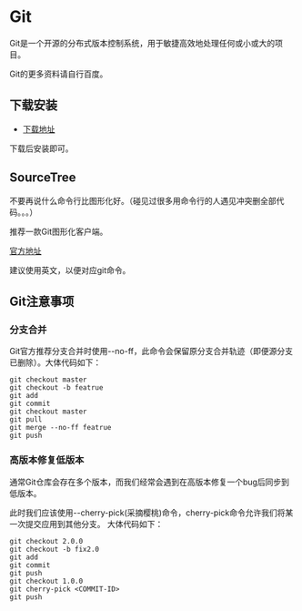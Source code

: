 # Git

Git是一个开源的分布式版本控制系统，用于敏捷高效地处理任何或小或大的项目。

Git的更多资料请自行百度。

## 下载安装

- [下载地址](https://www.git-scm.com/download/)

下载后安装即可。

## SourceTree

不要再说什么命令行比图形化好。（碰见过很多用命令行的人遇见冲突删全部代码。。。）

推荐一款Git图形化客户端。

[官方地址](https://www.sourcetreeapp.com/)

建议使用英文，以便对应git命令。

## Git注意事项

### 分支合并

Git官方推荐分支合并时使用--no-ff，此命令会保留原分支合并轨迹（即便源分支已删除）。大体代码如下：

```
git checkout master
git checkout -b featrue
git add 
git commit 
git checkout master
git pull 
git merge --no-ff featrue
git push
```

### 高版本修复低版本

通常Git仓库会存在多个版本，而我们经常会遇到在高版本修复一个bug后同步到低版本。

此时我们应该使用--cherry-pick(采摘樱桃)命令，cherry-pick命令允许我们将某一次提交应用到其他分支。
大体代码如下：

```
git checkout 2.0.0
git checkout -b fix2.0
git add
git commit
git push
git checkout 1.0.0
git cherry-pick <COMMIT-ID>
git push

```
